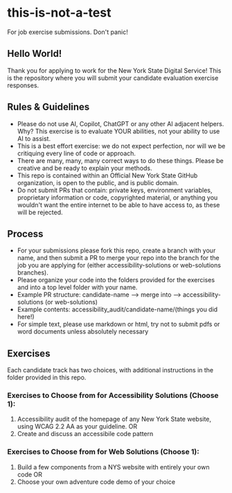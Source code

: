 # this-is-not-a-test 
For job exercise submissions. Don't panic!

## Hello World!
Thank you for applying to work for the New York State Digital Service! This is the repository where you will submit your candidate evaluation exercise responses. 

## Rules & Guidelines
- Please do not use AI, Copilot, ChatGPT or any other AI adjacent helpers. Why? This exercise is to evaluate YOUR abilities, not your ability to use AI to assist. 
- This is a best effort exercise: we do not expect perfection, nor will we be critiquing every line of code or approach.
- There are many, many, many correct ways to do these things. Please be creative and be ready to explain your methods.
- This repo is contained within an Official New York State GitHub organization, is open to the public, and is public domain. 
- Do not submit PRs that contain: private keys, environment variables, proprietary information or code, copyrighted material, or anything you wouldn't want the entire internet to be able to have access to, as these will be rejected. 

## Process
- For your submissions please fork this repo, create a branch with your name, and then submit a PR to merge your repo into the branch for the job you are applying for (either accessibility-solutions or web-solutions branches).
- Please organize your code into the folders provided for the exercises and into a top level folder with your name.
- Example PR structure: candidate-name --> merge into --> accessibility-solutions (or web-solutions)
- Example contents: accessibility_audit/candidate-name/(things you did here!)
- For simple text, please use markdown or html, try not to submit pdfs or word documents unless absolutely necessary

## Exercises
Each candidate track has two choices, with additional instructions in the folder provided in this repo.

### Exercises to Choose from for Accessibility Solutions (Choose 1):
1. Accessibility audit of the homepage of any New York State website, using WCAG 2.2 AA as your guideline.
OR
2. Create and discuss an accessibile code pattern

### Exercises to Choose from for Web Solutions (Choose 1):
1. Build a few components from a NYS website with entirely your own code
OR
2. Choose your own adventure code demo of your choice
